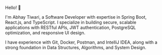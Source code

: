 Hello! 👋

I'm Abhay Tiwari, a Software Developer with expertise in Spring Boot, React.js, and TypeScript. I specialize in building secure, scalable applications with RESTful APIs, JWT authentication, PostgreSQL optimization, and responsive UI design.

I have experience with Git, Docker, Postman, and IntelliJ IDEA, along with a strong foundation in Data Structures, Algorithms, and System Design.

